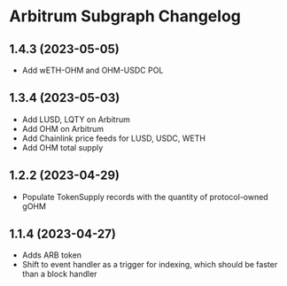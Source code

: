 # Arbitrum Subgraph Changelog

## 1.4.3 (2023-05-05)

- Add wETH-OHM and OHM-USDC POL

## 1.3.4 (2023-05-03)

- Add LUSD, LQTY on Arbitrum
- Add OHM on Arbitrum
- Add Chainlink price feeds for LUSD, USDC, WETH
- Add OHM total supply

## 1.2.2 (2023-04-29)

- Populate TokenSupply records with the quantity of protocol-owned gOHM

## 1.1.4 (2023-04-27)

- Adds ARB token
- Shift to event handler as a trigger for indexing, which should be faster than a block handler
